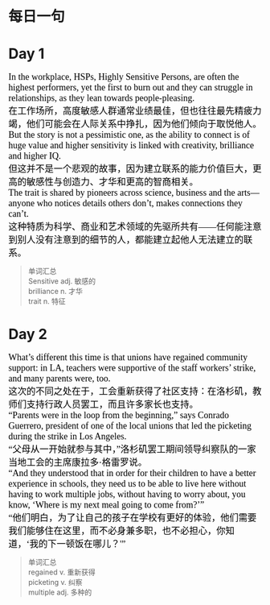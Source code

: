 
# 每日一句
# Day 1
<font face="楷体" color="black" size=4>
In the workplace, HSPs, Highly Sensitive Persons, are often the highest performers,
yet the first to burn out and they can struggle in relationships, as they lean towards people-pleasing. <br>
在工作场所，高度敏感人群通常业绩最佳，但也往往最先精疲力竭，他们可能会在人际关系中挣扎，因为他们倾向于取悦他人。<br>
But the story is not a pessimistic one, as the ability to connect is of huge value and higher sensitivity is linked with creativity, brilliance and higher IQ. <br>
但这并不是一个悲观的故事，因为建立联系的能力价值巨大，更高的敏感性与创造力、才华和更高的智商相关。<br>
The trait is shared by pioneers across science, business and the arts—anyone who notices details others don’t, makes connections they can’t.<br>
这种特质为科学、商业和艺术领域的先驱所共有——任何能注意到别人没有注意到的细节的人，都能建立起他人无法建立的联系。
</font>


> 单词汇总 <br>
> Sensitive adj. 敏感的 <br>
> brilliance n. 才华 <br>
> trait n. 特征<br>



# Day 2

<font face="楷体" color="black" size=4>
What’s different this time is that unions have regained community support: in LA, teachers were supportive of the staff workers’ strike, and many parents were, too. <br>
这次的不同之处在于，工会重新获得了社区支持：在洛杉矶，教师们支持行政人员罢工，而且许多家长也支持。<br>
“Parents were in the loop from the beginning,” says Conrado Guerrero, president of one of the local unions that led the picketing during the strike in Los Angeles.<br>
“父母从一开始就参与其中，”洛杉矶罢工期间领导纠察队的一家当地工会的主席康拉多·格雷罗说。 <br>
“And they understood that in order for their children to have a better experience in schools, they need us to be able to live here without having to work multiple jobs, without having to worry about, you know, ‘Where is my next meal going to come from?’”<br>
“他们明白，为了让自己的孩子在学校有更好的体验，他们需要我们能够住在这里，而不必身兼多职，也不必担心，你知道，‘我的下一顿饭在哪儿？'”<br>
</font>

 
> 单词汇总 <br>
> regained v. 重新获得<br>
> picketing v. 纠察 <br>
> multiple adj. 多种的<br>